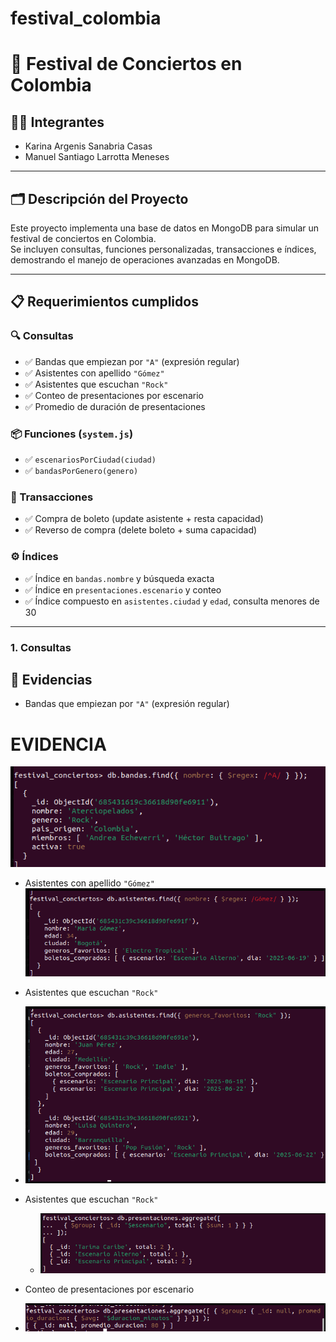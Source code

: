 # festival_colombia


# 🎸 Festival de Conciertos en Colombia

## 🧑‍💻 Integrantes  
- Karina Argenis Sanabria Casas
- Manuel Santiago Larrotta Meneses

---

## 🗂️ Descripción del Proyecto  
Este proyecto implementa una base de datos en MongoDB para simular un festival de conciertos en Colombia.  
Se incluyen consultas, funciones personalizadas, transacciones e índices, demostrando el manejo de operaciones avanzadas en MongoDB.

---

## 📋 Requerimientos cumplidos

### 🔍 Consultas  
- ✅ Bandas que empiezan por `"A"` (expresión regular)  
- ✅ Asistentes con apellido `"Gómez"`  
- ✅ Asistentes que escuchan `"Rock"`  
- ✅ Conteo de presentaciones por escenario  
- ✅ Promedio de duración de presentaciones  

### 📦 Funciones (`system.js`)  
- ✅ `escenariosPorCiudad(ciudad)`  
- ✅ `bandasPorGenero(genero)`

### 🔁 Transacciones  
- ✅ Compra de boleto (update asistente + resta capacidad)  
- ✅ Reverso de compra (delete boleto + suma capacidad)

### ⚙️ Índices  
- ✅ Índice en `bandas.nombre` y búsqueda exacta  
- ✅ Índice en `presentaciones.escenario` y conteo  
- ✅ Índice compuesto en `asistentes.ciudad` y `edad`, consulta menores de 30

---
### 1. Consultas
## 🧪 Evidencias
-  Bandas que empiezan por `"A"` (expresión regular)
# EVIDENCIA
![Consulta 1](imagenes/consulta1.png)

-  Asistentes con apellido `"Gómez"`  
![Consulta 1](imagenes/consulta2.png)

- Asistentes que escuchan `"Rock"`
- ![Consulta 1](imagenes/consulta3.png)

- Asistentes que escuchan `"Rock"`
  - ![Consulta 1](imagenes/consulta4.png)

- Conteo de presentaciones por escenario

-  ![Consulta 1](imagenes/consulta5.png)



